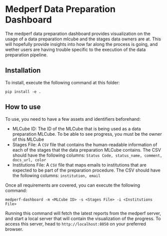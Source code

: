 # Medperf Data Preparation Dashboard

The medperf data preparation dashboard provides visualization on the usage of a data preparation mlcube and the stages data owners are at. This will hopefully provide insights into how far along the process is going, and wether users are having trouble specific to the execution of the data preparation pipeline.

## Installation

To install, execute the following command at this folder:

```
pip install -e .
```

## How to use

To use, you need to have a few assets and identifiers beforehand:
- MLCube ID: The ID of the MLCube that is being used as a data preparation MLCube. To be able to see progress, you must be the owner of this MLCube
- Stages File: A `CSV` file that contains the human-readable information of each of the stages that the data preparation MLCube contains. The CSV should have the following columns: `Status Code, status_name, comment, docs_url, color`
- Institutions File: A `CSV` file that maps emails to institutions that are expected to be part of the preparation procedure. The CSV should have the following columns: `institution, email`

Once all requirements are covered, you can execute the following command:

```
medperf-dashboard -m <MLCube ID> -s <Stages File> -i <Institutions File>
```

Running this command will fetch the latest reports from the medperf server, and start a local server that will contain the visualization of the progress. To access this server, head to `http://localhost:8050` on your preferred browser.